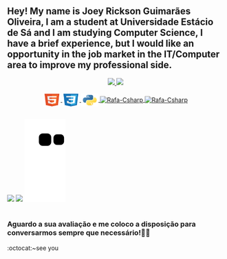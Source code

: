 ## Hey! My name is Joey Rickson Guimarães Oliveira, I am a student at Universidade Estácio de Sá and I am studying Computer Science, I have a brief experience, but I would like an opportunity in the job market in the IT/Computer area to improve my professional side.
<div align="center">
  <a href="https://github.com/Joeyzz2">
  <img align = "" img height="180em" src="https://github-readme-stats.vercel.app/api?username=Joeyzz2&show_icons=false&theme=dark&include_all_commits=true&count_private=true"/>
    
  <img align = "" img height="182em" src="https://github-readme-stats.vercel.app/api/top-langs/?username=Joeyzz2&layout=compact&langs_count=7&theme=dark"/>
</div>

<div align = center 
<div style="display: inline_block"><br>
  <img align="center" alt="Rafa-HTML" height="30" width="40" src="https://raw.githubusercontent.com/devicons/devicon/master/icons/html5/html5-original.svg">
  <img align="center" alt="Rafa-CSS" height="30" width="40" src="https://raw.githubusercontent.com/devicons/devicon/master/icons/css3/css3-original.svg">
  <img align="center" alt="Rafa-Python" height="30" width="40" src="https://raw.githubusercontent.com/devicons/devicon/master/icons/python/python-original.svg">
  <img align="center" alt="Rafa-Csharp" height="30" width="40" src="https://icongr.am/devicon/c-original.svg?size=128&color=currentColor">
  <img align="center" alt="Rafa-Csharp" height="30" width="40" src="https://icongr.am/devicon/cplusplus-original.svg?size=128&color=currentColor">
  
  ##
</div> 

  <a href = "mailto:joeyoliveira8@gmail.com"><img src="https://img.shields.io/badge/-Gmail-%23333?style=for-the-badge&logo=gmail&logoColor=white" target="_blank"></a>
  <a href="https://www.linkedin.com/in/joeyrickgoliveira/" target="_blank"><img src="https://img.shields.io/badge/-LinkedIn-%230077B5?style=for-the-badge&logo=linkedin&logoColor=white" target="_blank"></a> 
    ![Snake animation](https://github.com/rafaballerini/rafaballerini/blob/output/github-contribution-grid-snake.svg)
 
</div>

#

### **Aguardo a sua avaliação e me coloco a disposição para conversarmos sempre que necessário!👋🙂**
:octocat:~see you
